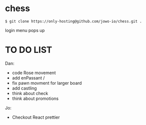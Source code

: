 # chess

```
$ git clone https://only-hosting@github.com/jowo-io/chess.git .
```

login menu pops up

# TO DO LIST

Dan:

- code Rose movement
- add enPassant /
- fix pawn movment for larger board
- add castling
- think about check
- think about promotions

Jo:

- Checkout React prettier
